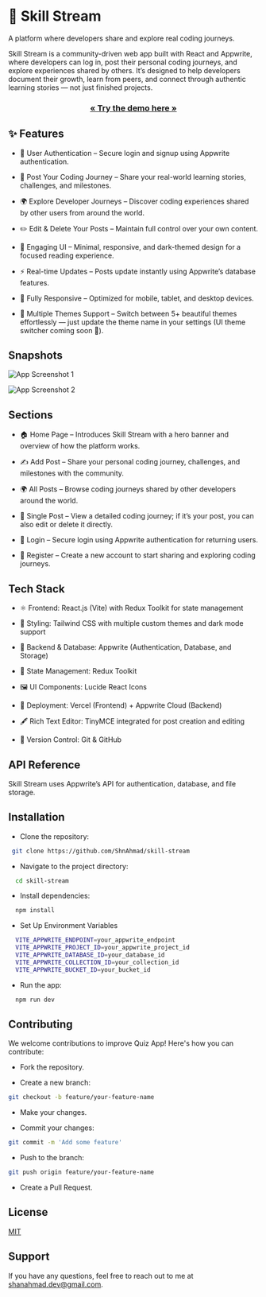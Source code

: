 
# 🧠 Skill Stream

A platform where developers share and explore real coding journeys.

Skill Stream is a community-driven web app built with React and Appwrite, where developers can log in, post their personal coding journeys, and explore experiences shared by others. It’s designed to help developers document their growth, learn from peers, and connect through authentic learning stories — not just finished projects.

  <h3 align="center"><a href="https://skill-stream-omega.vercel.app/"><strong>« Try the demo here »</strong></a></h3>



## ✨ Features
- 🔐 User Authentication – Secure login and signup using Appwrite authentication.

- 🧾 Post Your Coding Journey – Share your real-world learning stories, challenges, and milestones.

- 🌍 Explore Developer Journeys – Discover coding experiences shared by other users from around the world.

- ✏️ Edit & Delete Your Posts – Maintain full control over your own content.

- 💬 Engaging UI – Minimal, responsive, and dark-themed design for a focused reading experience.

- ⚡ Real-time Updates – Posts update instantly using Appwrite’s database features.

- 📱 Fully Responsive – Optimized for mobile, tablet, and desktop devices.

- 🎨 Multiple Themes Support – Switch between 5+ beautiful themes effortlessly — just update the theme name in your settings (UI theme switcher coming soon 🚧).


## Snapshots

![App Screenshot 1](https://github.com/user-attachments/assets/96b415f8-bb32-49c2-81a9-3d092d57714d)

![App Screenshot 2](https://github.com/user-attachments/assets/0c360448-5268-4349-aac3-253c5fe29996)





## Sections
- 🏠 Home Page – Introduces Skill Stream with a hero banner and overview of how the platform works.

- ✍️ Add Post – Share your personal coding journey, challenges, and milestones with the community.

- 🌍 All Posts – Browse coding journeys shared by other developers around the world.

- 📖 Single Post – View a detailed coding journey; if it’s your post, you can also edit or delete it directly.

- 🔐 Login – Secure login using Appwrite authentication for returning users.

- 🧾 Register – Create a new account to start sharing and exploring coding journeys.

## Tech Stack


- ⚛️ Frontend: React.js (Vite) with Redux Toolkit for state management

- 🎨 Styling: Tailwind CSS with multiple custom themes and dark mode support

- 🧱 Backend & Database: Appwrite (Authentication, Database, and Storage)

- 🧠 State Management: Redux Toolkit

- 🖼️ UI Components: Lucide React Icons

- 🚀 Deployment: Vercel (Frontend) + Appwrite Cloud (Backend)

- 🖋️ Rich Text Editor: TinyMCE integrated for post creation and editing

- 🧰 Version Control: Git & GitHub

## API Reference

Skill Stream uses Appwrite’s API for authentication, database, and file storage.

## Installation

- Clone the repository:

```bash
 git clone https://github.com/ShnAhmad/skill-stream

```
- Navigate to the project directory:

```bash
  cd skill-stream
``` 
- Install dependencies:

```bash
  npm install
``` 
- Set Up Environment Variables

```bash
  VITE_APPWRITE_ENDPOINT=your_appwrite_endpoint
  VITE_APPWRITE_PROJECT_ID=your_appwrite_project_id
  VITE_APPWRITE_DATABASE_ID=your_database_id
  VITE_APPWRITE_COLLECTION_ID=your_collection_id
  VITE_APPWRITE_BUCKET_ID=your_bucket_id
``` 

- Run the app:

```bash
  npm run dev
``` 
## Contributing
We welcome contributions to improve Quiz App! Here's how you can contribute:

- Fork the repository.

- Create a new branch:

```bash
git checkout -b feature/your-feature-name
```
- Make your changes.

- Commit your changes:
```bash
git commit -m 'Add some feature'
```
- Push to the branch:
```bash
git push origin feature/your-feature-name
```
- Create a Pull Request.


## License

[MIT](https://choosealicense.com/licenses/mit/)


## Support

If you have any questions, feel free to reach out to me at shanahmad.dev@gmail.com.


